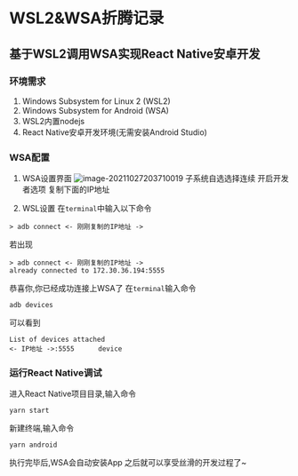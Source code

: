 # WSL2&WSA折腾记录

## 基于WSL2调用WSA实现React Native安卓开发
### 环境需求
1. Windows Subsystem for Linux 2 (WSL2)
1. Windows Subsystem for Android (WSA)
1. WSL2内置nodejs
1. React Native安卓开发环境(无需安装Android Studio)

### WSA配置
1. WSA设置界面
![image-20211027203710019](https://z3.ax1x.com/2021/10/27/5bApVS.png)
子系统自选选择连续
开启开发者选项
复制下面的IP地址

2. WSL设置
在`terminal`中输入以下命令
```terminal
> adb connect <- 刚刚复制的IP地址 ->
```
若出现
```terminal
> adb connect <- 刚刚复制的IP地址 ->
already connected to 172.30.36.194:5555
```
恭喜你,你已经成功连接上WSA了
在`terminal`输入命令
```terminal
adb devices
```
可以看到
```terminal
List of devices attached
<- IP地址 ->:5555      device
```

### 运行React Native调试
进入React Native项目目录,输入命令
```terminal
yarn start
```
新建终端,输入命令
```terminal
yarn android
```
执行完毕后,WSA会自动安装App
之后就可以享受丝滑的开发过程了~
